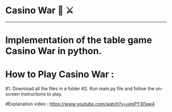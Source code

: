 # Casino War 🎰 ⚔️
***
# Implementation of the table game Casino War in python.

# How to Play Casino War :
#1. Download all the files in a folder
#2. Run main.py file and follow the on-screen instructions to play.

#Explanation video : https://www.youtube.com/watch?v=uimPY3I1aw4
